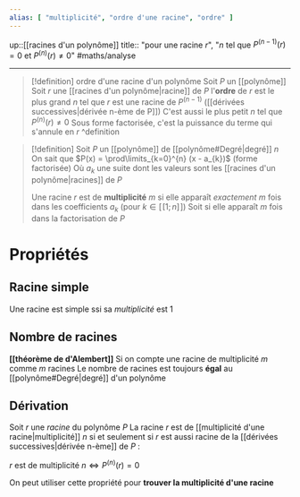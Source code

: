 ```yaml
---
alias: [ "multiplicité", "ordre d'une racine", "ordre" ]
---
```

up::[[racines d'un polynôme]]
title:: "pour une racine $r$", "$n$ tel que $P^{(n-1)}(r) = 0$ et $P^{(n)}(r) \neq 0$"
#maths/analyse

----
> [!definition] ordre d'une racine d'un polynôme
> Soit $P$ un [[polynôme]]
> Soit $r$ une [[racines d'un polynôme|racine]] de $P$
> l'**ordre** de $r$ est le plus grand $n$ tel que $r$ est une racine de $P^{(n-1)}$ ([[dérivées successives|dérivée n-ème de P]])
> C'est aussi le plus petit $n$ tel que $P^{(n)}(r) \neq 0$
> Sous forme factorisée, c'est la puissance du terme qui s'annule en $r$
^definition

> [!definition]
> Soit $P$ un [[polynôme]] de [[polynôme#Degré|degré]] $n$
> On sait que $P(x) = \prod\limits_{k=0}^{n} (x - a_{k})$   (forme factorisée)
> Où $a_k$ une suite dont les valeurs sont les [[racines d'un polynôme|racines]] de $P$
> 
> Une racine $r$ est de **multiplicité** $m$ si elle apparaît *exactement* $m$ fois dans les coefficients $a_{k}$ (pour $k\in[\![1;n]\!]$)
> Soit si elle apparaît $m$ fois dans la factorisation de $P$

# Propriétés

## Racine simple
Une racine est simple ssi sa _multiplicité_ est 1

## Nombre de racines
**[[théorème de d'Alembert]]**
Si on compte une racine de multiplicité $m$ comme $m$ racines
Le nombre de racines est toujours **égal** au [[polynôme#Degré|degré]] d'un polynôme

## Dérivation
Soit $r$ une _racine_ du polynôme $P$
La racine $r$ est de [[multiplicité d'une racine|multiplicité]] $n$ si et seulement si $r$ est aussi racine de la [[dérivées successives|dérivée n-ème]] de $P$ :

$r \text{ est de multiplicité } n \iff P^{(n)}(r)=0$

On peut utiliser cette propriété pour **trouver la multiplicité d'une racine**
